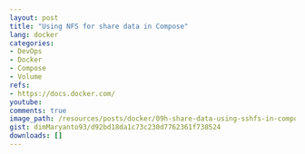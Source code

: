 ```yaml
---
layout: post
title: "Using NFS for share data in Compose"
lang: docker
categories:
- DevOps
- Docker
- Compose
- Volume
refs: 
- https://docs.docker.com/
youtube: 
comments: true
image_path: /resources/posts/docker/09h-share-data-using-sshfs-in-compose
gist: dimMaryanto93/d92bd18da1c73c230d7762361f738524
downloads: []
---
```


